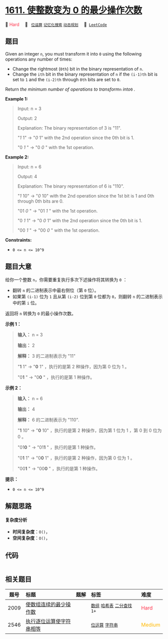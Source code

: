 # [1611. 使整数变为 0 的最少操作次数](https://leetcode.com/problems/minimum-one-bit-operations-to-make-integers-zero)

🔴 <font color=#ff334b>Hard</font>&emsp; 🔖&ensp; [`位运算`](/leetcode/outline/tag/bit-manipulation.md) [`记忆化搜索`](/leetcode/outline/tag/memoization.md) [`动态规划`](/leetcode/outline/tag/dynamic-programming.md)&emsp; 🔗&ensp;[`LeetCode`](https://leetcode.com/problems/minimum-one-bit-operations-to-make-integers-zero)


## 题目

Given an integer `n`, you must transform it into `0` using the following
operations any number of times:

  * Change the rightmost (`0th`) bit in the binary representation of `n`.
  * Change the `ith` bit in the binary representation of `n` if the `(i-1)th` bit is set to `1` and the `(i-2)th` through `0th` bits are set to `0`.

Return _the minimum number of operations to transform_`n` _into_`0` _._



**Example 1:**

> Input: n = 3
> 
> Output: 2
> 
> Explanation: The binary representation of 3 is "11".
> 
> "_1_ 1" -> "_0_ 1" with the 2nd operation since the 0th bit is 1.
> 
> "0 _1_ " -> "0 _0_ " with the 1st operation.

**Example 2:**

> Input: n = 6
> 
> Output: 4
> 
> Explanation: The binary representation of 6 is "110".
> 
> "_1_ 10" -> "_0_ 10" with the 2nd operation since the 1st bit is 1 and 0th through 0th bits are 0.
> 
> "01 _0_ " -> "01 _1_ " with the 1st operation.
> 
> "0 _1_ 1" -> "0 _0_ 1" with the 2nd operation since the 0th bit is 1.
> 
> "00 _1_ " -> "00 _0_ " with the 1st operation.

**Constraints:**

  * `0 <= n <= 10^9`


## 题目大意

给你一个整数 `n`，你需要重复执行多次下述操作将其转换为 `0` ：

  * 翻转 `n` 的二进制表示中最右侧位（第 `0` 位）。
  * 如果第 `(i-1)` 位为 `1` 且从第 `(i-2)` 位到第 `0` 位都为 `0`，则翻转 `n` 的二进制表示中的第 `i` 位。

返回将 `n` 转换为 `0` 的最小操作次数。



**示例 1：**

> 
> 
> 
> 
> 
> **输入：** n = 3
> 
> **输出：** 2
> 
> **解释：** 3 的二进制表示为 "11"
> 
> "**1** 1" -> "**0** 1" ，执行的是第 2 种操作，因为第 0 位为 1 。
> 
> "0**1** " -> "0**0** " ，执行的是第 1 种操作。
> 
> 

**示例 2：**

> 
> 
> 
> 
> 
> **输入：** n = 6
> 
> **输出：** 4
> 
> **解释：** 6 的二进制表示为 "110".
> 
> "**1** 10" -> "**0** 10" ，执行的是第 2 种操作，因为第 1 位为 1 ，第 0 到 0 位为 0 。
> 
> "01**0** " -> "01**1** " ，执行的是第 1 种操作。
> 
> "0**1** 1" -> "0**0** 1" ，执行的是第 2 种操作，因为第 0 位为 1 。
> 
> "00**1** " -> "00**0** " ，执行的是第 1 种操作。
> 
> 



**提示：**

  * `0 <= n <= 10^9`


## 解题思路

#### 复杂度分析

- **时间复杂度**：`O()`，
- **空间复杂度**：`O()`，

## 代码

```javascript

```

## 相关题目

<!-- prettier-ignore -->
| 题号 | 标题 | 题解 | 标签 | 难度 |
| :------: | :------ | :------: | :------ | :------ |
| 2009 | [使数组连续的最少操作数](https://leetcode.com/problems/minimum-number-of-operations-to-make-array-continuous) |  |  [`数组`](/leetcode/outline/tag/array.md) [`哈希表`](/leetcode/outline/tag/hash-table.md) [`二分查找`](/leetcode/outline/tag/binary-search.md) `1+` | <font color=#ff334b>Hard</font> |
| 2546 | [执行逐位运算使字符串相等](https://leetcode.com/problems/apply-bitwise-operations-to-make-strings-equal) |  |  [`位运算`](/leetcode/outline/tag/bit-manipulation.md) [`字符串`](/leetcode/outline/tag/string.md) | <font color=#ffb800>Medium</font> |

<style>
.blue {
    background-color: #096dd9;
    padding: 0.25rem 0.5rem;
    margin: 0;
    font-size: 0.85em;
    border-radius: 3px;
    color: white;
    font-weight: 500;
}
table th:first-of-type { width: 10%; }
table th:nth-of-type(2) { width: 35%; }
table th:nth-of-type(3) { width: 10%; }
table th:nth-of-type(4) { width: 35%; }
table th:nth-of-type(5) { width: 10%; }
</style>
